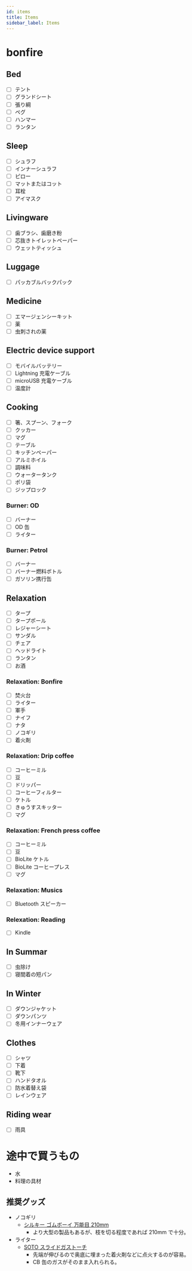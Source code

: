 ```yaml
---
id: items
title: Items
sidebar_label: Items
---
```


# bonfire

## Bed

* [ ] テント
* [ ] グランドシート
* [ ] 張り綱
* [ ] ペグ
* [ ] ハンマー
* [ ] ランタン

## Sleep

* [ ] シュラフ
* [ ] インナーシュラフ
* [ ] ピロー
* [ ] マットまたはコット
* [ ] 耳栓
* [ ] アイマスク

## Livingware

* [ ] 歯ブラシ、歯磨き粉
* [ ] 芯抜きトイレットペーパー
* [ ] ウェットティッシュ

## Luggage

* [ ] パッカブルバックパック

## Medicine

* [ ] エマージェンシーキット
* [ ] 薬
* [ ] 虫刺されの薬

## Electric device support

* [ ] モバイルバッテリー
* [ ] Lightning 充電ケーブル
* [ ] microUSB 充電ケーブル
* [ ] 温度計

## Cooking

* [ ] 箸、スプーン、フォーク
* [ ] クッカー
* [ ] マグ
* [ ] テーブル
* [ ] キッチンペーパー
* [ ] アルミホイル
* [ ] 調味料
* [ ] ウォータータンク
* [ ] ポリ袋
* [ ] ジップロック

### Burner: OD

* [ ] バーナー
* [ ] OD 缶
* [ ] ライター

### Burner: Petrol

* [ ] バーナー
* [ ] バーナー燃料ボトル
* [ ] ガソリン携行缶

## Relaxation

* [ ] タープ
* [ ] タープポール
* [ ] レジャーシート
* [ ] サンダル
* [ ] チェア
* [ ] ヘッドライト
* [ ] ランタン
* [ ] お酒

### Relaxation: Bonfire

* [ ] 焚火台
* [ ] ライター
* [ ] 軍手
* [ ] ナイフ
* [ ] ナタ
* [ ] ノコギリ
* [ ] 着火剤

### Relaxation: Drip coffee

* [ ] コーヒーミル
* [ ] 豆
* [ ] ドリッパー
* [ ] コーヒーフィルター
* [ ] ケトル
* [ ] きゅうすスキッター
* [ ] マグ

### Relaxation: French press coffee

* [ ] コーヒーミル
* [ ] 豆
* [ ] BioLite ケトル
* [ ] BioLite コーヒープレス
* [ ] マグ

### Relaxation: Musics

* [ ] Bluetooth スピーカー

### Relexation: Reading

* [ ] Kindle

## In Summar

* [ ] 虫除け
* [ ] 寝間着の短パン

## In Winter

* [ ] ダウンジャケット
* [ ] ダウンパンツ
* [ ] 冬用インナーウェア

## Clothes

* [ ] シャツ
* [ ] 下着
* [ ] 靴下
* [ ] ハンドタオル
* [ ] 防水着替え袋
* [ ] レインウェア

## Riding wear

* [ ] 雨具

# 途中で買うもの

* 水
* 料理の具材

## 推奨グッズ

* ノコギリ
  * [シルキー ゴムボーイ 万能目 210mm](https://www.amazon.co.jp/dp/B000CEAX8S/)
    * より大型の製品もあるが、枝を切る程度であれば 210mm で十分。
* ライター
  * [SOTO スライドガストーチ](https://www.amazon.co.jp/dp/B004WMPFWA/)
    * 先端が伸びるので奥底に埋まった着火剤などに点火するのが容易。
    * CB 缶のガスがそのまま入れられる。
